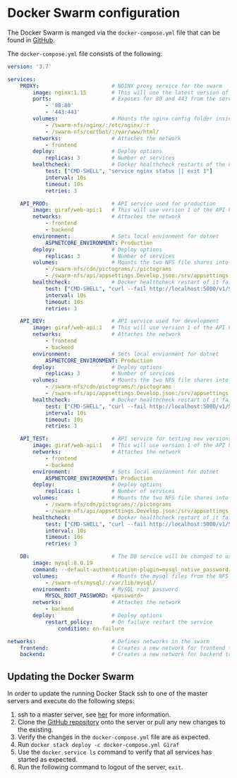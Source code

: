 # Docker Swarm configuration

The Docker Swarm is manged via the `docker-compose.yml` file that can be found in [GitHub](https://github.com/aau-giraf/giraf-production-swarm).

The `docker-compose.yml` file consists of the following:
```yaml
version: '3.7'

services:
    PROXY:                       # NGINX proxy service for the swarm
        image: nginx:1.15        # This will use the latest version of 1.15.x
        ports:                   # Exposes for 80 and 443 from the service to the swarm network(public)
            - '80:80'
            - '443:443'
        volumes:                 # Mounts the nginx config folder inside the container as read only
            - /swarm-nfs/nginx/:/etc/nginx/:r
            - /swarm-nfs/certbot/:/var/www/html/
        networks:                # Attaches the network
            - frontend
        deploy:                  # Deploy options
            replicas: 3          # Number er services
        healthcheck:             # Docker healthcheck restarts of the nginx service is not running three times in a row, service might be out for a maximum of 30 secunds
            test: ["CMD-SHELL", "service nginx status || exit 1"]
            interval: 10s
            timeout: 10s
            retries: 3

    API_PROD:                    # API service used for production
        image: giraf/web-api:1   # This will use version 1 of the API hosted on hub.docker.com
        networks:                # Attaches the network
            - frontend
            - backend
        environment:             # Sets local envionment for dotnet
            ASPNETCORE_ENVIRONMENT: Production
        deploy:                  # Deploy options
            replicas: 3          # Number of services
        volumes:                 # Mounts the two NFS file shares into the container
            - /swarm-nfs/cdn/pictograms/:/pictograms
            - /swarm-nfs/api/appsettings.Develop.json:/srv/appsettings.json
        healthcheck:             # Docker healthcheck restart of it fails three times in a row, service may be out for a maximum of 30 seconds
            test: ["CMD-SHELL", "curl --fail http://localhost:5000/v1/Status || exit 1"]
            interval: 10s
            timeout: 10s
            retries: 3

    API_DEV:                     # API service used for development
        image: giraf/web-api:1   # This will use version 1 of the API hosted on hub.docker.com
        networks:                # Attaches the network
            - frontend
            - backend
        environment:             # Sets local envionment for dotnet
            ASPNETCORE_ENVIRONMENT: Production
        deploy:                  # Deploy options
            replicas: 3          # Number of services
        volumes:                 # Mounts the two NFS file shares into the container
            - /swarm-nfs/cdn/pictograms/:/pictograms
            - /swarm-nfs/api/appsettings.Develop.json:/srv/appsettings.json
        healthcheck:             # Docker healthcheck restart of it fails three times in a row, service may be out for a maximum of 30 seconds
            test: ["CMD-SHELL", "curl --fail http://localhost:5000/v1/Status || exit 1"]
            interval: 10s
            timeout: 10s
            retries: 3

    API_TEST:                    # API service for testing new versions of the API before deploying to the other services.
        image: giraf/web-api:1   # This will use version 1 of the API hosted on hub.docker.com
        networks:                # Attaches the network
            - frontend
            - backend
        environment:             # Sets local envionment for dotnet
            ASPNETCORE_ENVIRONMENT: Production
        deploy:                  # Deploy options
            replicas: 1          # Number of services
        volumes:                 # Mounts the two NFS file shares into the container
            - /swarm-nfs/cdn/pictograms/:/pictograms
            - /swarm-nfs/api/appsettings.Develop.json:/srv/appsettings.json
        healthcheck:             # Docker healthcheck restart of it fails three times in a row, service may be out for a maximum of 30 seconds
            test: ["CMD-SHELL", "curl --fail http://localhost:5000/v1/Status || exit 1"]
            interval: 10s
            timeout: 10s
            retries: 3

    DB:                          # The DB service will be changed to use the production database later once it has been migrated. The httpd image is only for testing.
        image: mysql:8.0.19
        command: --default-authentication-plugin=mysql_native_password
        volumes:                 # Mounts the mysql files from the NFS to the container
            - /swarm-nfs/mysql/:/var/lib/mysql/
        environment:             # MySQL root password
            MYSQL_ROOT_PASSWORD: <password>
        networks:                # Attaches the network
            - backend
        deploy:                  # Deploy options
            restart_policy:      # On failure restart the service
                condition: on-failure

networks:                        # Defines networks in the swarm
    frontend:                    # Creates a new network for frontend traffic
    backend:                     # Creates a new network for backend traffic
```

## Updating the Docker Swarm

In order to update the running Docker Stack ssh to one of the master servers and execute do the following steps:

1. ssh to a master server, see [her](../ServerOwnership.md) for more information.
2. Clone the [GitHub repository](https://github.com/aau-giraf/giraf-production-swarm) onto the server or pull any new changes to the existing.
3. Verify the changes in the `docker-compose.yml` file are as expected.
4. Run `docker stack deploy -c docker-compose.yml Giraf`
5. Use the `docker service ls` command to verify that all services has started as expected.
6. Run the following command to logout of the server, `exit`.